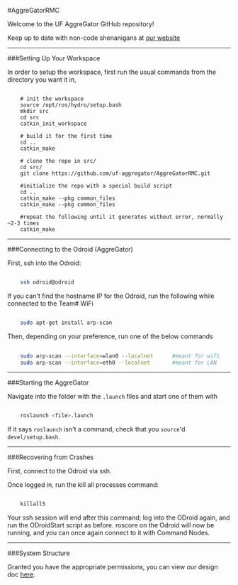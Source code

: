 #AggreGatorRMC

Welcome to the UF AggreGator GitHub repository!

Keep up to date with non-code shenanigans at [our website](http://www.ufaggregator.com "UF Aggregator Official Homepage")

----------------------------------------------------------

###Setting Up Your Workspace

In order to setup the workspace, first run the usual commands from the directory you want it in,
	
```shell

	# init the workspace
	source /opt/ros/hydro/setup.bash
	mkdir src
	cd src
	catkin_init_workspace

	# build it for the first time
	cd ..
	catkin_make

	# clone the repo in src/
	cd src/
	git clone https://github.com/uf-aggregator/AggreGatorRMC.git

	#initialize the repo with a special build script
	cd ..
	catkin_make --pkg common_files
	catkin_make --pkg common_files

	#repeat the following until it generates without error, normally ~2-3 times
	catkin_make
```

---------------------------------------------------------

###Connecting to the Odroid (AggreGator)

First, ssh into the Odroid:

```bash

	ssh odroid@odroid
```

If you can't find the hostname IP for the Odroid, run the following while connected to the Team# WiFi

```bash

	sudo apt-get install arp-scan

```

Then, depending on your preference, run one of the below commands

```bash
	
	sudo arp-scan --interface=wlan0 --localnet 		#meant for wifi
	sudo arp-scan --interface=eth0 --localnet		#meant for LAN

```

---------------------------------------------------------

###Starting the AggreGator

Navigate into the folder with the `.launch` files and start one of them with

```bash

	roslaunch <file>.launch

```

If it says `roslaunch` isn't a command, check that you `source`'d `devel/setup.bash`.


---------------------------------------------------------

###Recovering from Crashes

First, connect to the Odroid via ssh.

Once logged in, run the kill all processes command:

```bash

	killall5
```

Your ssh session will end after this command; log into the ODroid again, and run the ODroidStart script as before. 
roscore on the Odroid will now be running, and you can once again connect to it with Command Nodes.  

---------------------------------------------------------

###System Structure

Granted you have the appropriate permissions, you can view our design doc [here](https://docs.google.com/presentation/d/1R9dvbtlgpm_iyYBrbS1A0h2gCdaTvyt2T7zIN8LaEMw/edit?usp=sharing).